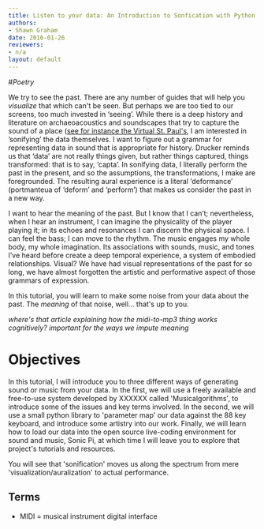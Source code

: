```yaml
---
title: Listen to your data: An Introduction to Sonfication with Python
authors:
- Shawn Graham
date: 2016-01-26
reviewers:
- n/a
layout: default
---
```


#_Poetry_

We try to see the past. There are any number of guides that will help you _visualize_ that which can't be seen. But perhaps we are too tied to our screens, too much invested in ‘seeing’. While there is a deep history and literature on archaeoacoustics and soundscapes that try to capture the sound of a place ([see for instance the Virtual St. Paul's](http://www.digitalstudies.org/ojs/index.php/digital_studies/article/view/251/310), I am interested in ’sonifying’ the data themselves. I want to figure out a grammar for representing data in sound that is appropriate for history. Drucker reminds us that ‘data’ are not really things given, but rather things captured, things transformed: that is to say, ‘capta’. In sonifying data, I literally perform the past in the present, and so the assumptions, the transformations, I make are foregrounded. The resulting aural experience is a literal ‘deformance’ (portmanteua of ‘deform’ and ‘perform’) that makes us consider the past in a new way.

I want to hear the meaning of the past. But I know that I can’t; nevertheless, when I hear an instrument, I can imagine the physicality of the player playing it; in its echoes and resonances I can discern the physical space. I can feel the bass; I can move to the rhythm. The music engages my whole body, my whole imagination. Its associations with sounds, music, and tones I’ve heard before create a deep temporal experience, a system of embodied relationships. Visual? We have had visual representations of the past for so long, we have almost forgotten the artistic and performative aspect of those grammars of expression.

In this tutorial, you will learn to make some noise from your data about the past. The _meaning_ of that noise, well... that's up to you.

_where's that article explaining how the midi-to-mp3 thing works cognitively? important for the ways we impute meaning_

# Objectives

In this tutorial, I will introduce you to three different ways of generating sound or music from your data. In the first, we will use a freely available and free-to-use system developed by XXXXXX called 'Musicalgorithms', to introduce some of the issues and key terms involved. In the second, we will use a small python library to 'parameter map' our data against the 88 key keyboard, and introduce some artistry into our work. Finally, we will learn how to load our data into the open source live-coding environment for sound and music, Sonic Pi, at which time I will leave you to explore that project's tutorials and resources. 

You will see that 'sonification' moves us along the spectrum from mere 'visualization/auralization' to actual performance.

## Terms

+ MIDI = musical instrument digital interface



